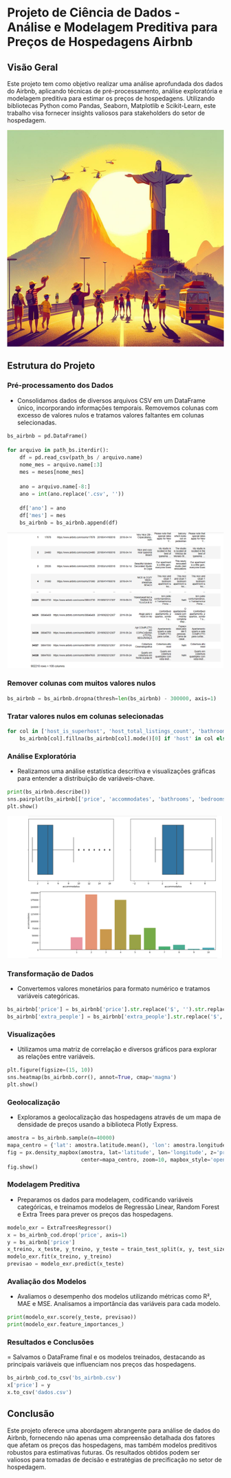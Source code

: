 # Projeto de Ciência de Dados - Análise e Modelagem Preditiva para Preços de Hospedagens Airbnb
## Visão Geral
Este projeto tem como objetivo realizar uma análise aprofundada dos dados do Airbnb, aplicando técnicas de pré-processamento, análise exploratória e modelagem preditiva para estimar os preços de hospedagens. Utilizando bibliotecas Python como Pandas, Seaborn, Matplotlib e Scikit-Learn, este trabalho visa fornecer insights valiosos para stakeholders do setor de hospedagem.

<img src="_354e323e-9e10-4f69-acd1-bdabcf5a8f2c.jpeg"/>

## Estrutura do Projeto
### Pré-processamento dos Dados
- Consolidamos dados de diversos arquivos CSV em um DataFrame único, incorporando informações temporais.
Removemos colunas com excesso de valores nulos e tratamos valores faltantes em colunas selecionadas.
```python
bs_airbnb = pd.DataFrame()

for arquivo in path_bs.iterdir():
    df = pd.read_csv(path_bs / arquivo.name)
    nome_mes = arquivo.name[:3]
    mes = meses[nome_mes]
    
    ano = arquivo.name[-8:]
    ano = int(ano.replace('.csv', ''))
    
    df['ano'] = ano
    df['mes'] = mes
    bs_airbnb = bs_airbnb.append(df)
```
<img src="bs_airbnb data.png"/>

### Remover colunas com muitos valores nulos
```python
bs_airbnb = bs_airbnb.dropna(thresh=len(bs_airbnb) - 300000, axis=1)
```

### Tratar valores nulos em colunas selecionadas
```python
for col in ['host_is_superhost', 'host_total_listings_count', 'bathrooms', 'bedrooms', 'beds']:
    bs_airbnb[col].fillna(bs_airbnb[col].mode()[0] if 'host' in col else bs_airbnb[col].mean(), inplace=True)
```
### Análise Exploratória
- Realizamos uma análise estatística descritiva e visualizações gráficas para entender a distribuição de variáveis-chave.
```python
print(bs_airbnb.describe())
sns.pairplot(bs_airbnb[['price', 'accommodates', 'bathrooms', 'bedrooms', 'beds']])
plt.show()
```
<img src="outlier.png"/>

### Transformação de Dados
- Convertemos valores monetários para formato numérico e tratamos variáveis categóricas.
```python
bs_airbnb['price'] = bs_airbnb['price'].str.replace('$', '').str.replace(',', '').astype(np.float32, copy=False)
bs_airbnb['extra_people'] = bs_airbnb['extra_people'].str.replace('$', '').str.replace(',', '').astype(np.float32, copy=False)
```
### Visualizações
- Utilizamos uma matriz de correlação e diversos gráficos para explorar as relações entre variáveis.
```python
plt.figure(figsize=(15, 10))
sns.heatmap(bs_airbnb.corr(), annot=True, cmap='magma')
plt.show()
```
### Geolocalização
- Exploramos a geolocalização das hospedagens através de um mapa de densidade de preços usando a biblioteca Plotly Express.
```python
amostra = bs_airbnb.sample(n=40000)
mapa_centro = {'lat': amostra.latitude.mean(), 'lon': amostra.longitude.mean()}
fig = px.density_mapbox(amostra, lat='latitude', lon='longitude', z='price', radius=2.5,
                        center=mapa_centro, zoom=10, mapbox_style='open-street-map')
fig.show()
```
### Modelagem Preditiva
- Preparamos os dados para modelagem, codificando variáveis categóricas, e treinamos modelos de Regressão Linear, Random Forest e Extra Trees para prever os preços das hospedagens.
```python
modelo_exr = ExtraTreesRegressor()
x = bs_airbnb_cod.drop('price', axis=1)
y = bs_airbnb['price']
x_treino, x_teste, y_treino, y_teste = train_test_split(x, y, test_size=0.2, random_state=42)
modelo_exr.fit(x_treino, y_treino)
previsao = modelo_exr.predict(x_teste)
```
### Avaliação dos Modelos
- Avaliamos o desempenho dos modelos utilizando métricas como R², MAE e MSE. Analisamos a importância das variáveis para cada modelo.
```python
print(modelo_exr.score(y_teste, previsao))
print(modelo_exr.feature_importances_)
```
### Resultados e Conclusões
= Salvamos o DataFrame final e os modelos treinados, destacando as principais variáveis que influenciam nos preços das hospedagens.
```python
bs_airbnb_cod.to_csv('bs_airbnb.csv')
x['price'] = y
x.to_csv('dados.csv')
```
## Conclusão
Este projeto oferece uma abordagem abrangente para análise de dados do Airbnb, fornecendo não apenas uma compreensão detalhada dos fatores que afetam os preços das hospedagens, mas também modelos preditivos robustos para estimativas futuras. Os resultados obtidos podem ser valiosos para tomadas de decisão e estratégias de precificação no setor de hospedagem.
